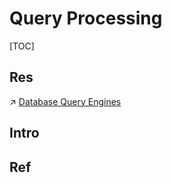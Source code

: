 # Query Processing

[TOC]



## Res
↗ [Database Query Engines](../../../../👔%20DBMS/🏋️%20Database%20Engines/Database%20Query%20Engines/Database%20Query%20Engines.md)



## Intro


## Ref

